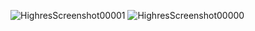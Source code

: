 ![HighresScreenshot00001](https://github.com/Moonface7/CryptRaider/assets/138595714/805bccec-3f34-4b0c-9237-d3419a5d2ba9)
![HighresScreenshot00000](https://github.com/Moonface7/CryptRaider/assets/138595714/7aa53f0f-2592-4a2d-91f3-2bc565a061f2)
